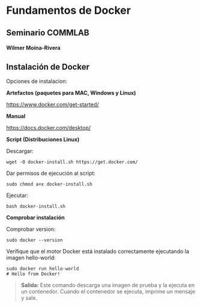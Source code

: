 # Fundamentos de Docker
## Seminario COMMLAB
#### Wilmer Moina-Rivera

## Instalación de Docker
Opciones de instalacion: 

**Artefactos (paquetes para MAC, Windows y Linux)**

https://www.docker.com/get-started/

**Manual**

https://docs.docker.com/desktop/ 

**Script (Distribuciones Linux)**

Descargar:
```
wget -O docker-install.sh https://get.docker.com/ 
```
Dar permisos de ejecución al script:
```
sudo chmod a+x docker-install.sh
```
Ejecutar:
```
bash docker-install.sh
```
**Comprobar instalación**

Comprobar version:
```
sudo docker --version 
```
Verifique que el motor Docker está instalado correctamente ejecutando la imagen hello-world:
```
sudo docker run hello-world
# Hello from Docker! 
```
> **Salida:** Este comando descarga una imagen de prueba y la ejecuta en un contenedor. Cuando el contenedor se ejecuta, imprime un mensaje y sale.

